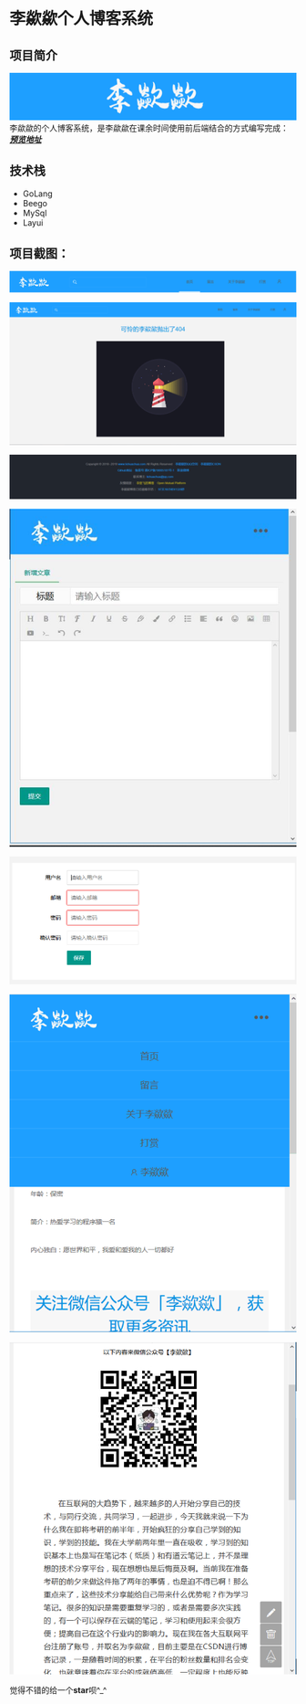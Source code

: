 # 李歘歘个人博客系统
## 项目简介
![logo](https://github.com/lichuachua/lccblog/blob/master/static/readme/lcc.png)  
李歘歘的个人博客系统，是李歘歘在课余时间使用前后端结合的方式编写完成：  
[___预览地址___](https://lichuachua.com/)  

## 技术栈
* GoLang
* Beego
* MySql
* Layui  

## 项目截图：  
![logo](https://github.com/lichuachua/lccblog/blob/master/static/readme/header.png)  

![logo](https://github.com/lichuachua/lccblog/blob/master/static/readme/404.png)  

![logo](https://github.com/lichuachua/lccblog/blob/master/static/readme/footer.png)  

![logo](https://github.com/lichuachua/lccblog/blob/master/static/readme/bianji.jpg)  

![logo](https://github.com/lichuachua/lccblog/blob/master/static/readme/register.png)  

![logo](https://github.com/lichuachua/lccblog/blob/master/static/readme/shoujiduan.png)  

![logo](https://github.com/lichuachua/lccblog/blob/master/static/readme/xiangqing.png)  










觉得不错的给一个**star**呗^_^  
